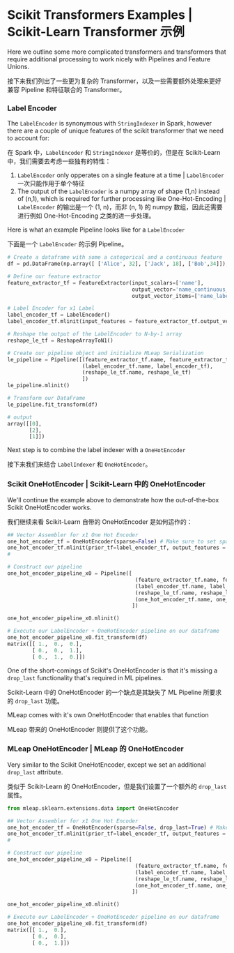 # Scikit Transformers Examples | Scikit-Learn Transformer 示例

Here we outline some more complicated transformers and transformers that require additional processing to work nicely with Pipelines and Feature Unions.

接下来我们列出了一些更为复杂的 Transformer，以及一些需要额外处理来更好兼容 Pipeline 和特征联合的 Transformer。

### Label Encoder

The `LabelEncoder` is synonymous with `StringIndexer` in Spark, however there are a couple of unique features of the scikit transformer that we need to account for:

在 Spark 中，`LabelEncoder`  和 `StringIndexer` 是等价的，但是在 Scikit-Learn 中，我们需要去考虑一些独有的特性：

1. `LabelEncoder` only opperates on a single feature at a time | `LabelEncoder` 一次只能作用于单个特征
2. The output of the `LabelEncoder` is a numpy array of shape (1,n) instead of (n,1), which is required for further processing like One-Hot-Encoding | `LabelEncoder` 的输出是一个 (1, n)，而非 (n, 1) 的 numpy 数组，因此还需要进行例如 One-Hot-Encoding 之类的进一步处理。

Here is what an example Pipeline looks like for a `LabelEncoder`

下面是一个 `LabelEncoder` 的示例 Pipeline。

```python
# Create a dataframe with some a categorical and a continuous feature
df = pd.DataFrame(np.array([ ['Alice', 32], ['Jack', 18], ['Bob',34]]), columns=['name', 'age'])

# Define our feature extractor
feature_extractor_tf = FeatureExtractor(input_scalars=['name'], 
                                        output_vector='name_continuous_feature', 
                                        output_vector_items=['name_label_encoded'])

# Label Encoder for x1 Label 
label_encoder_tf = LabelEncoder()
label_encoder_tf.mlinit(input_features = feature_extractor_tf.output_vector_items, output_features='name_label_le')

# Reshape the output of the LabelEncoder to N-by-1 array
reshape_le_tf = ReshapeArrayToN1()

# Create our pipeline object and initialize MLeap Serialization
le_pipeline = Pipeline([(feature_extractor_tf.name, feature_extractor_tf),
                        (label_encoder_tf.name, label_encoder_tf),
                        (reshape_le_tf.name, reshape_le_tf)
                        ])
le_pipeline.mlinit()

# Transform our DataFrame
le_pipeline.fit_transform(df)

# output
array([[0],
       [2],
       [1]])
```

Next step is to combine the label indexer with a `OneHotEncoder`

接下来我们来结合 `LabelIndexer` 和 `OneHotEncoder`。

### Scikit OneHotEncoder | Scikit-Learn 中的 OneHotEncoder

We'll continue the example above to demonstrate how the out-of-the-box Scikit OneHotEncoder works.

我们继续来看 Scikit-Learn 自带的 OneHotEncoder 是如何运作的：

```python
## Vector Assembler for x1 One Hot Encoder
one_hot_encoder_tf = OneHotEncoder(sparse=False) # Make sure to set sparse=False
one_hot_encoder_tf.mlinit(prior_tf=label_encoder_tf, output_features = '{}_one_hot_encoded'.format(label_encoder_tf.output_features))
#

# Construct our pipeline
one_hot_encoder_pipeline_x0 = Pipeline([
                                         (feature_extractor_tf.name, feature_extractor_tf),
                                         (label_encoder_tf.name, label_encoder_tf),
                                         (reshape_le_tf.name, reshape_le_tf),
                                         (one_hot_encoder_tf.name, one_hot_encoder_tf)
                                        ])

one_hot_encoder_pipeline_x0.mlinit()

# Execute our LabelEncoder + OneHotEncoder pipeline on our dataframe
one_hot_encoder_pipeline_x0.fit_transform(df)
matrix([[ 1.,  0.,  0.],
        [ 0.,  0.,  1.],
        [ 0.,  1.,  0.]])
```

One of the short-comings of Scikit's OneHotEncoder is that it's missing a `drop_last` functionality that's required in ML pipelines. 

Scikit-Learn 中的 OneHotEncoder 的一个缺点是其缺失了 ML Pipeline 所要求的 `drop_last` 功能。

MLeap comes with it's own OneHotEncoder that enables that function

MLeap 带来的 OneHotEncoder 则提供了这个功能。

### MLeap OneHotEncoder | MLeap 的 OneHotEncoder

Very similar to the Scikit OneHotEncoder, except we set an additional `drop_last` attribute.

类似于 Scikit-Learn 的 OneHotEncoder，但是我们设置了一个额外的 `drop_last` 属性。

```python
from mleap.sklearn.extensions.data import OneHotEncoder

## Vector Assembler for x1 One Hot Encoder
one_hot_encoder_tf = OneHotEncoder(sparse=False, drop_last=True) # Make sure to set sparse=False
one_hot_encoder_tf.mlinit(prior_tf=label_encoder_tf, output_features = '{}_one_hot_encoded'.format(label_encoder_tf.output_features))
#

# Construct our pipeline
one_hot_encoder_pipeline_x0 = Pipeline([
                                         (feature_extractor_tf.name, feature_extractor_tf),
                                         (label_encoder_tf.name, label_encoder_tf),
                                         (reshape_le_tf.name, reshape_le_tf),
                                         (one_hot_encoder_tf.name, one_hot_encoder_tf)
                                        ])

one_hot_encoder_pipeline_x0.mlinit()

# Execute our LabelEncoder + OneHotEncoder pipeline on our dataframe
one_hot_encoder_pipeline_x0.fit_transform(df)
matrix([[ 1.,  0.],
        [ 0.,  0.],
        [ 0.,  1.]])
```

